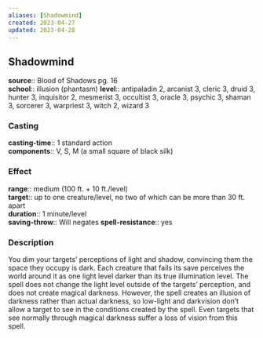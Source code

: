 ```yaml
---
aliases: [Shadowmind]
created: 2023-04-27
updated: 2023-04-28
---
```


## Shadowmind

**source**:: Blood of Shadows pg. 16  
**school**:: illusion (phantasm)
**level**:: antipaladin 2, arcanist 3, cleric 3, druid 3, hunter 3, inquisitor 2, mesmerist 3, occultist 3, oracle 3, psychic 3, shaman 3, sorcerer 3, warpriest 3, witch 2, wizard 3

### Casting

**casting-time**:: 1 standard action  
**components**:: V, S, M (a small square of black silk)

### Effect

**range**:: medium (100 ft. + 10 ft./level)  
**target**:: up to one creature/level, no two of which can be more than 30 ft. apart  
**duration**:: 1 minute/level  
**saving-throw**:: Will negates
**spell-resistance**:: yes

### Description

You dim your targets’ perceptions of light and shadow, convincing them the space they occupy is dark. Each creature that fails its save perceives the world around it as one light level darker than its true illumination level. The spell does not change the light level outside of the targets’ perception, and does not create magical darkness. However, the spell creates an illusion of darkness rather than actual darkness, so low-light and darkvision don’t allow a target to see in the conditions created by the spell. Even targets that see normally through magical darkness suffer a loss of vision from this spell.
